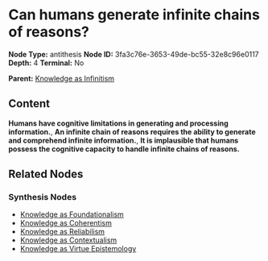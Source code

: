# Can humans generate infinite chains of reasons?

**Node Type:** antithesis
**Node ID:** 3fa3c76e-3653-49de-bc55-32e8c96e0117
**Depth:** 4
**Terminal:** No

**Parent:** [Knowledge as Infinitism](knowledge-as-infinitism-synthesis-7e5d77d0-d91e-43c0-a0b4-a4ac0df2453f.md)

## Content

**Humans have cognitive limitations in generating and processing information.**, **An infinite chain of reasons requires the ability to generate and comprehend infinite information.**, **It is implausible that humans possess the cognitive capacity to handle infinite chains of reasons.**

## Related Nodes

### Synthesis Nodes

- [Knowledge as Foundationalism](knowledge-as-foundationalism-synthesis-7a8dfedd-06ba-43a7-9233-05c5a25175b9.md)
- [Knowledge as Coherentism](knowledge-as-coherentism-synthesis-43e3e4d5-4303-4ded-bac7-fc80364c7964.md)
- [Knowledge as Reliabilism](knowledge-as-reliabilism-synthesis-8c0dd4d7-8874-486c-80d1-56ef71afeae5.md)
- [Knowledge as Contextualism](knowledge-as-contextualism-synthesis-37f1f5cb-227f-4841-b968-f545069f3832.md)
- [Knowledge as Virtue Epistemology](knowledge-as-virtue-epistemology-synthesis-374e5126-d5b2-4627-ac1e-5eafd397a23b.md)
